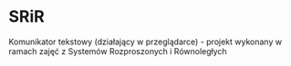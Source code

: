 # SRiR
Komunikator tekstowy (działający w przeglądarce) - projekt wykonany w ramach zajęć z Systemów Rozproszonych i Równoległych
